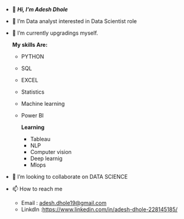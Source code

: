 - 👋 ***Hi, I’m Adesh Dhole***
- 👀 I’m Data analyst interested in Data Scientist role
-  🌱 I’m currently upgradings myself.
 
   **My skills Are:**
   * PYTHON
   * SQL
   * EXCEL
   * Statistics
   * Machine learning
   * Power BI

     **Learning**
     * Tableau
     * NLP
     * Computer vision
     * Deep learnig
     * Mlops

-   💞️ I’m looking to collaborate on DATA SCIENCE
-   📫 How to reach me 
       * Email : adesh.dhole19@gmail.com
       * Linkdln :https://www.linkedin.com/in/adesh-dhole-228145185/
  

<!---
Adesh1999/Adesh1999 is a ✨ special ✨ repository because its `README.md` (this file) appears on your GitHub profile.
You can click the Preview link to take a look at your changes.
--->
